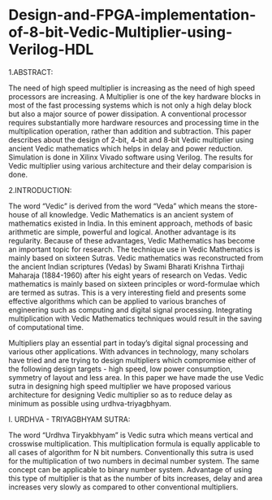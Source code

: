 # Design-and-FPGA-implementation-of-8-bit-Vedic-Multiplier-using-Verilog-HDL

1.ABSTRACT:

The need of high speed multiplier is increasing as the need of high speed processors are increasing. A Multiplier is one of the key hardware blocks in most of the fast processing systems which is not only a high delay block but also a major source of power dissipation. A conventional processor requires substantially more hardware resources and processing time in the multiplication operation, rather than addition and subtraction. This paper describes about the design of 2-bit, 4-bit and 8-bit Vedic multiplier using ancient Vedic mathematics which helps in delay and power reduction. Simulation is done in Xilinx Vivado software using Verilog. The results for Vedic multiplier using various architecture and their delay comparision is done.


2.INTRODUCTION:

The word “Vedic” is derived from the word “Veda” which means the store-house of all knowledge. Vedic Mathematics is an ancient system of mathematics existed in India. In this eminent approach, methods of basic arithmetic are simple, powerful and logical. Another advantage is its regularity. Because of these advantages, Vedic Mathematics has become an important topic for research. The technique use in Vedic Mathematics is mainly based on sixteen Sutras. Vedic mathematics was reconstructed from the ancient Indian scriptures (Vedas) by Swami Bharati Krishna Tirthaji Maharaja (1884-1960) after his eight years of research on Vedas. Vedic mathematics is mainly based on sixteen principles or word-formulae which are termed as sutras. This is a very interesting field and presents some effective algorithms which can be applied to various branches of engineering such as computing and digital signal processing. Integrating multiplication with Vedic Mathematics techniques would result in the saving of computational time.

Multipliers play an essential part in today’s digital signal processing and various other applications. With advances in technology, many scholars have tried and are trying to design multipliers which compromise either of the following design targets - high speed, low power consumption, symmetry of layout and less area. In this paper we have made the use Vedic sutra in designing high speed multiplier we have proposed various architecture for designing Vedic multiplier so as to reduce delay as minimum as possible using  urdhva-triyagbhyam.

I. URDHVA - TRIYAGBHYAM  SUTRA:

The word “Urdhva Tiryakbhyam” is Vedic sutra which means vertical and crosswise multiplication. This multiplication formula is equally applicable to all cases of algorithm for N bit numbers. Conventionally this sutra is used for the multiplication of two numbers in decimal number system. The same concept can be applicable to binary number system. Advantage of using this type of multiplier is that as the number of bits increases, delay and area increases very slowly as compared to other conventional multipliers.


